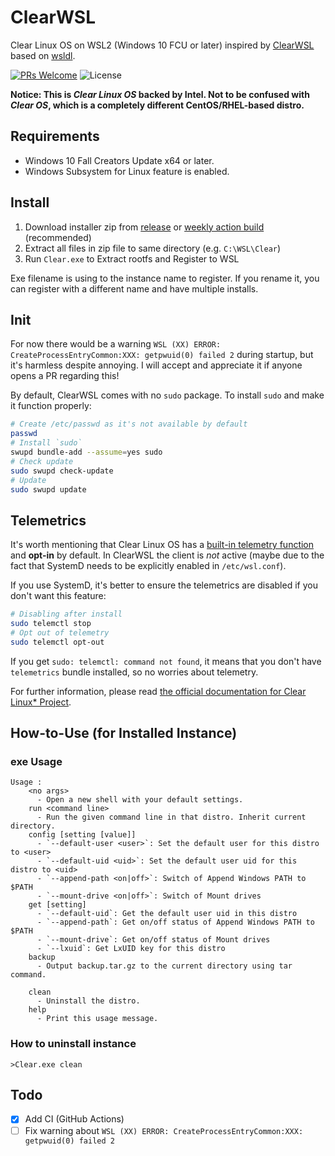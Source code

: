 # ClearWSL
Clear Linux OS on WSL2 (Windows 10 FCU or later)
inspired by [ClearWSL](https://github.com/wight554/ClearWSL/)
based on [wsldl](https://github.com/yuk7/wsldl).

[![PRs Welcome](https://img.shields.io/badge/PRs-welcome-brightgreen.svg?style=flat-square)](http://makeapullrequest.com)
![License](https://img.shields.io/github/license/Vinfall/ClearWSL.svg?style=flat-square)

**Notice: This is *Clear Linux OS* backed by Intel. Not to be confused with *Clear OS*, which is a completely different CentOS/RHEL-based distro.**

## Requirements
* Windows 10 Fall Creators Update x64 or later.
* Windows Subsystem for Linux feature is enabled.

## Install

1. Download installer zip from [release](https://github.com/Vinfall/ClearWSL/releases/latest) or [weekly action build](https://github.com/Vinfall/ClearWSL/releases/tag/action-build) (recommended)
2. Extract all files in zip file to same directory (e.g. `C:\WSL\Clear`)
3. Run `Clear.exe` to Extract rootfs and Register to WSL

Exe filename is using to the instance name to register.
If you rename it, you can register with a different name and have multiple installs.

## Init

For now there would be a warning `WSL (XX) ERROR: CreateProcessEntryCommon:XXX: getpwuid(0) failed 2` during startup, but it's harmless despite annoying.
I will accept and appreciate it if anyone opens a PR regarding this!

By default, ClearWSL comes with no `sudo` package.
To install `sudo` and make it function properly:
```sh
# Create /etc/passwd as it's not available by default
passwd
# Install `sudo`
swupd bundle-add --assume=yes sudo
# Check update
sudo swupd check-update
# Update
sudo swupd update
```

## Telemetrics

It's worth mentioning that Clear Linux OS has a [built-in telemetry function](https://clearlinux.github.io/clear-linux-documentation/guides/clear/telemetrics.html) and **opt-in** by default. In ClearWSL the client is *not* active (maybe due to the fact that SystemD needs to be explicitly enabled in `/etc/wsl.conf`).

If you use SystemD, it's better to ensure the telemetrics are disabled if you don't want this feature:
```sh
# Disabling after install
sudo telemctl stop
# Opt out of telemetry
sudo telemctl opt-out
```

If you get `sudo: telemctl: command not found`, it means that you don't have `telemetrics` bundle installed, so no worries about telemetry.

For further information, please read [the official documentation for Clear Linux* Project](https://clearlinux.github.io/clear-linux-documentation/guides/clear/telemetrics.html#id9).

## How-to-Use (for Installed Instance)

### exe Usage
```dos
Usage :
    <no args>
      - Open a new shell with your default settings.
    run <command line>
      - Run the given command line in that distro. Inherit current directory.
    config [setting [value]]
      - `--default-user <user>`: Set the default user for this distro to <user>
      - `--default-uid <uid>`: Set the default user uid for this distro to <uid>
      - `--append-path <on|off>`: Switch of Append Windows PATH to $PATH
      - `--mount-drive <on|off>`: Switch of Mount drives
    get [setting]
      - `--default-uid`: Get the default user uid in this distro
      - `--append-path`: Get on/off status of Append Windows PATH to $PATH
      - `--mount-drive`: Get on/off status of Mount drives
      - `--lxuid`: Get LxUID key for this distro
    backup
      - Output backup.tar.gz to the current directory using tar command.
      
    clean
      - Uninstall the distro.
    help
      - Print this usage message.
```

### How to uninstall instance
```dos
>Clear.exe clean
```

## Todo

- [x] Add CI (GitHub Actions)
- [ ] Fix warning about `WSL (XX) ERROR: CreateProcessEntryCommon:XXX: getpwuid(0) failed 2`

